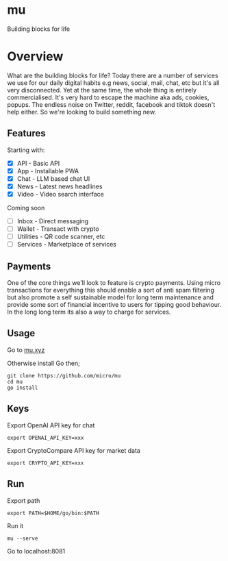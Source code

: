 # mu

Building blocks for life

# Overview

What are the building blocks for life? Today there are a number of services we use for our daily digital habits e.g news, social, mail, chat, etc but it's all very disconnected. Yet at the same time, the whole thing is entirely commercialised. It's very hard to escape the machine aka ads, cookies, popups. The endless noise on Twitter, reddit, facebook and tiktok doesn't help either. So we're looking to build something new. 

## Features

Starting with:

- [x] API - Basic API
- [x] App - Installable PWA
- [x] Chat - LLM based chat UI
- [x] News - Latest news headlines
- [x] Video - Video search interface

Coming soon

- [ ] Inbox - Direct messaging
- [ ] Wallet - Transact with crypto
- [ ] Utilities - QR code scanner, etc
- [ ] Services - Marketplace of services

## Payments

One of the core things we'll look to feature is crypto payments. Using micro transactions for everything this should enable a sort of anti spam filtering but also promote a self sustainable model for long term maintenance and provide some sort of financial incentive to users for tipping good behaviour. In the long long term its also a way to charge for services.

## Usage

Go to [mu.xyz](https://mu.xyz)

Otherwise install Go then;

```
git clone https://github.com/micro/mu
cd mu
go install
```

## Keys

Export OpenAI API key for chat

```
export OPENAI_API_KEY=xxx
```

Export CryptoCompare API key for market data

```
export CRYPTO_API_KEY=xxx
```

## Run

Export path

```
export PATH=$HOME/go/bin:$PATH
```

Run it

```
mu --serve
```

Go to localhost:8081
